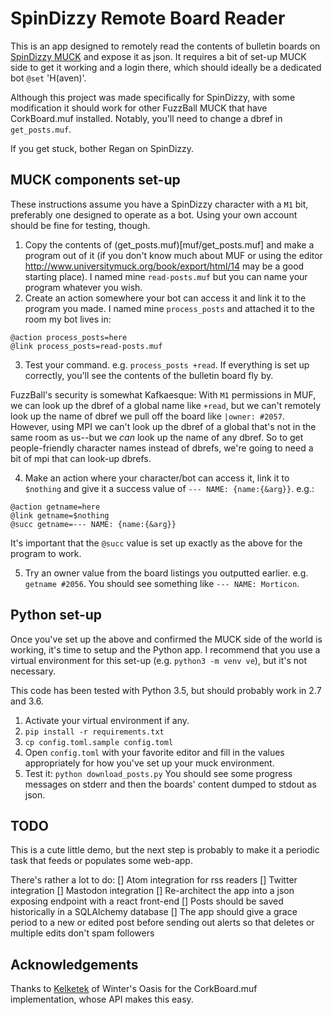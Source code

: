 SpinDizzy Remote Board Reader
=============================

This is an app designed to remotely read the contents of bulletin boards on [SpinDizzy MUCK](https://muck.spindizzy.org) and expose it as json. It requires a bit of set-up MUCK side to get it working and a login there, which should ideally be a dedicated bot `@set` 'H(aven)'.

Although this project was made specifically for SpinDizzy, with some modification it should work for other FuzzBall MUCK that have CorkBoard.muf installed. Notably, you'll need to change a dbref in `get_posts.muf`.

If you get stuck, bother Regan on SpinDizzy.


MUCK components set-up
----------------------
These instructions assume you have a SpinDizzy character with a `M1` bit, preferably one designed to operate as a bot. Using your own account should be fine for testing, though.

1. Copy the contents of (get_posts.muf)[muf/get_posts.muf] and make a program out of it (if you don't know much about MUF or using the editor http://www.universitymuck.org/book/export/html/14 may be a good starting place).
I named mine `read-posts.muf` but you can name your program whatever you wish.
2. Create an action somewhere your bot can access it and link it to the program you made. I named mine `process_posts` and attached it to the room my bot lives in:
  ```
  @action process_posts=here
  @link process_posts=read-posts.muf
  ```
3. Test your command. e.g. `process_posts +read`. If everything is set up correctly, you'll see the contents of the bulletin board fly by.

FuzzBall's security is somewhat Kafkaesque: With `M1` permissions in MUF, we can look up the dbref of a global name like `+read`, but we can't remotely look up the name of dbref we pull off the board like `|owner: #2057`. However, using MPI we can't look up the dbref of a global that's not in the same room as us--but we _can_ look up the name of any dbref. So to get people-friendly character names instead of dbrefs, we're going to need a bit of mpi that can look-up dbrefs.

4. Make an action where your character/bot can access it, link it to `$nothing` and give it a success value of `--- NAME: {name:{&arg}}`. e.g.:
  ```
  @action getname=here
  @link getname=$nothing
  @succ getname=--- NAME: {name:{&arg}}
  ```
It's important that the `@succ` value is set up exactly as the above for the program to work.

5. Try an owner value from the board listings you outputted earlier. e.g. `getname #2056`. You should see something like `--- NAME: Morticon`.


Python set-up
-------------
Once you've set up the above and confirmed the MUCK side of the world is working, it's time to setup and the Python app. I recommend that you use a virtual environment for this set-up (e.g. `python3 -m venv ve`), but it's not necessary.

This code has been tested with Python 3.5, but should probably work in 2.7 and 3.6.
  1. Activate your virtual environment if any.
  2. `pip install -r requirements.txt`
  3. `cp config.toml.sample config.toml`
  4. Open `config.toml` with your favorite editor and fill in the values appropriately for how you've set up your muck environment.
  5. Test it: `python download_posts.py` You should see some progress messages on stderr and then the boards' content dumped to stdout as json.


TODO
----
This is a cute little demo, but the next step is probably to make it a periodic task that feeds or populates some web-app.

There's rather a lot to do:
 [] Atom integration for rss readers
 [] Twitter integration
 [] Mastodon integration
 [] Re-architect the app into a json exposing endpoint with a react front-end
 [] Posts should be saved historically in a SQLAlchemy database
 [] The app should give a grace period to a new or edited post before sending out alerts so that deletes or multiple edits don't spam followers


Acknowledgements
----------------
Thanks to [Kelketek](https://github.com/kelketek) of Winter's Oasis for the CorkBoard.muf implementation, whose API makes this easy.
